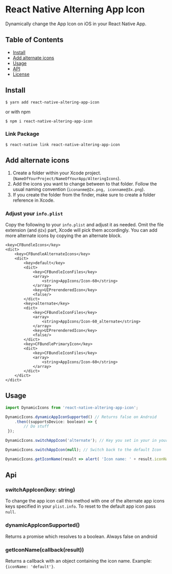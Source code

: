 
# React Native Alterning App Icon

Dynamically change the App Icon on iOS in your React Native App.

## Table of Contents

- [Install](#install)
- [Add alternate icons](#add-alternate-icons)
- [Usage](#usage)
- [API](#api)
- [License](#license)

## Install

```
$ yarn add react-native-altering-app-icon
```

or with npm

```
$ npm i react-native-altering-app-icon
```

### Link Package

```
$ react-native link react-native-altering-app-icon
```

## Add alternate icons

1. Create a folder within your Xcode project. (`NameOfYourProject/NameOfYourApp/AlteringIcons`).
2. Add the icons you want to change between to that folder. Follow the usual naming convention (`iconanme@2x.png, iconname@3x.png`).
3. If you create the folder from the finder, make sure to create a folder reference in Xcode.

### Adjust your `info.plist`

Copy the following to your `info.plist` and adjust it as needed. Omit the file extension (and `@2x`) part, Xcode will pick them accordingly. You can add more alternate icons by copying the an alternate block.

```
<key>CFBundleIcons</key>
<dict>
    <key>CFBundleAlternateIcons</key>
    <dict>
        <key>default</key>
        <dict>
            <key>CFBundleIconFiles</key>
            <array>
                <string>AppIcons/Icon-60</string>
            </array>
            <key>UIPrerenderedIcon</key>
            <false/>
        </dict>
        <key>alternate</key>
        <dict>
            <key>CFBundleIconFiles</key>
            <array>
                <string>AppIcons/Icon-60_alternate</string>
            </array>
            <key>UIPrerenderedIcon</key>
            <false/>
        </dict>
        <key>CFBundlePrimaryIcon</key>
        <dict>
            <key>CFBundleIconFiles</key>
            <array>
                <string>AppIcons/Icon-60</string>
            </array>
        </dict>
    </dict>
</dict>
```

## Usage

```javascript
import DynamicIcons from 'react-native-altering-app-icon';

DynamicIcons.dynamicAppIconSupported() // Returns false on Android
    .then((supportsDevice: boolean) => {
        // Do stuff  
 });

DynamicIcons.switchAppIcon('alternate'); // Key you set in your in your info.plist

DynamicIcons.switchAppIcon(null); // Switch back to the default Icon

DynamicIcons.getIconName(result => alert( 'Icon name: ' + result.iconName));
```

## Api

### switchAppIcon(key: string)

To change the app icon call this method with one of the alternate app icons keys specified in your `plist.info`. To reset to the default app icon pass `null`.

### dynamicAppIconSupported()

Returns a promise which resolves to a boolean. Always false on android

### getIconName(callback(result))

Returns a callback with an object containing the icon name. Example: `{iconName: 'default'}`.
